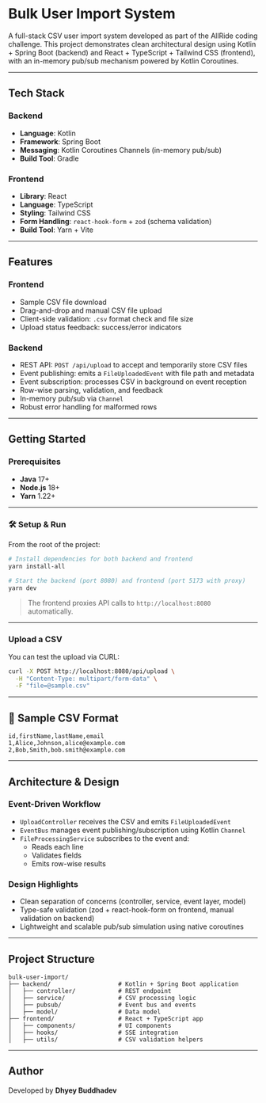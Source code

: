 # Bulk User Import System

A full-stack CSV user import system developed as part of the AllRide coding challenge. This project demonstrates clean architectural design using Kotlin + Spring Boot (backend) and React + TypeScript + Tailwind CSS (frontend), with an in-memory pub/sub mechanism powered by Kotlin Coroutines.

---

## Tech Stack

### Backend

- **Language**: Kotlin
- **Framework**: Spring Boot
- **Messaging**: Kotlin Coroutines Channels (in-memory pub/sub)
- **Build Tool**: Gradle

### Frontend

- **Library**: React
- **Language**: TypeScript
- **Styling**: Tailwind CSS
- **Form Handling**: `react-hook-form` + `zod` (schema validation)
- **Build Tool**: Yarn + Vite

---

## Features

### Frontend

- Sample CSV file download
- Drag-and-drop and manual CSV file upload
- Client-side validation: `.csv` format check and file size
- Upload status feedback: success/error indicators

### Backend

- REST API: `POST /api/upload` to accept and temporarily store CSV files
- Event publishing: emits a `FileUploadedEvent` with file path and metadata
- Event subscription: processes CSV in background on event reception
- Row-wise parsing, validation, and feedback
- In-memory pub/sub via `Channel`
- Robust error handling for malformed rows

---

## Getting Started

### Prerequisites

- **Java** 17+
- **Node.js** 18+
- **Yarn** 1.22+

---

### 🛠️ Setup & Run

From the root of the project:

```bash
# Install dependencies for both backend and frontend
yarn install-all

# Start the backend (port 8080) and frontend (port 5173 with proxy)
yarn dev
```

> The frontend proxies API calls to `http://localhost:8080` automatically.

---

### Upload a CSV

You can test the upload via CURL:

```bash
curl -X POST http://localhost:8080/api/upload \
  -H "Content-Type: multipart/form-data" \
  -F "file=@sample.csv"
```

---

## 🧾 Sample CSV Format

```
id,firstName,lastName,email
1,Alice,Johnson,alice@example.com
2,Bob,Smith,bob.smith@example.com
```

---

## Architecture & Design

### Event-Driven Workflow

- `UploadController` receives the CSV and emits `FileUploadedEvent`
- `EventBus` manages event publishing/subscription using Kotlin `Channel`
- `FileProcessingService` subscribes to the event and:
  - Reads each line
  - Validates fields
  - Emits row-wise results

### Design Highlights

- Clean separation of concerns (controller, service, event layer, model)
- Type-safe validation (zod + react-hook-form on frontend, manual validation on backend)
- Lightweight and scalable pub/sub simulation using native coroutines

---

## Project Structure

```
bulk-user-import/
├── backend/                   # Kotlin + Spring Boot application
│   ├── controller/            # REST endpoint
│   ├── service/               # CSV processing logic
│   ├── pubsub/                # Event bus and events
│   ├── model/                 # Data model
├── frontend/                  # React + TypeScript app
│   ├── components/            # UI components
│   ├── hooks/                 # SSE integration
│   ├── utils/                 # CSV validation helpers
```

---

## Author

Developed by **Dhyey Buddhadev**  